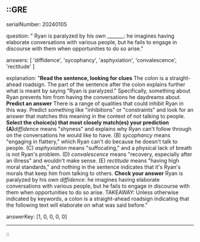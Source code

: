::GRE
---

serialNumber: 20240105

question: " Ryan is paralyzed by his own _______: he imagines having elaborate conversations with various people, but he fails to engage in discourse with them when opportunities to do so arise."

answers: [
  'diffidence',
  'sycophancy',
  'asphyxiation',
  'convalescence',
  'rectitude'
]

explanation: "<strong>Read the sentence, looking for clues</strong> The colon is a straight-ahead roadsign. The part of the sentence after the colon explains further what is meant by saying \"Ryan is paralyzed.\" Specifically, something about Ryan prevents him from having the conversations he daydreams about. <strong>Predict an answer</strong> There is a range of qualities that could inhibit Ryan in this way. Predict something like \"inhibitions\" or \"constraints\" and look for an answer that matches this meaning in the context of not talking to people. <strong>Select the choice(s) that most closely match(es) your prediction</strong> <strong>(A)</strong><i>diffidence</i> means \"shyness\" and explains why Ryan can't follow through on the conversations he would like to have. (B) <i>sycophancy</i> means \"engaging in flattery,\" which Ryan can't do because he doesn't talk to people. (C) <i>asphyxiation</i> means \"suffocating,\" and a physical lack of breath is not Ryan's problem. (D) <i>convalescence</i> means \"recovery, especially after an illness\" and wouldn't make sense. (E) <i>rectitude</i> means \"having high moral standards,\" and nothing in the sentence indicates that it's Ryan's morals that keep him from talking to others. <strong>Check your answer</strong> Ryan is paralyzed by his own <i>diffidence</i>: he imagines having elaborate conversations with various people, but he fails to engage in discourse with them when opportunities to do so arise. TAKEAWAY: Unless otherwise indicated by keywords, a colon is a straight-ahead roadsign indicating that the following text will elaborate on what was said before."

answerKey: [1, 0, 0, 0, 0]

---
::